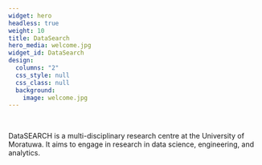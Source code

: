 ```yaml
---
widget: hero
headless: true
weight: 10
title: DataSearch
hero_media: welcome.jpg
widget_id: DataSearch
design:
  columns: "2"
  css_style: null
  css_class: null
  background:
    image: welcome.jpg
---
```

<br>

<!--StartFragment-->

DataSEARCH is a multi-disciplinary research centre at the University of Moratuwa. It aims to engage in research in data science, engineering, and analytics. 

<!--EndFragment-->